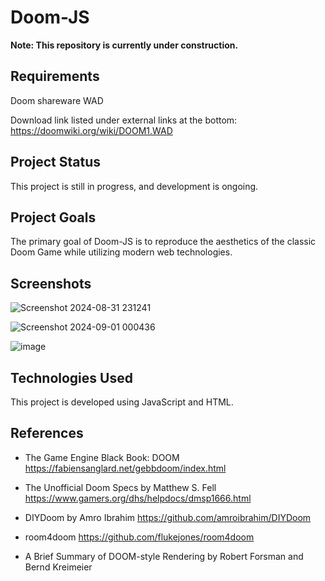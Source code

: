 # Doom-JS

**Note: This repository is currently under construction.**

## Requirements
Doom shareware WAD

Download link listed under external links at the bottom:
https://doomwiki.org/wiki/DOOM1.WAD

## Project Status

This project is still in progress, and development is ongoing. 

## Project Goals

The primary goal of Doom-JS is to reproduce the aesthetics of the classic Doom Game while utilizing modern web technologies.

## Screenshots

![Screenshot 2024-08-31 231241](https://github.com/user-attachments/assets/51a304d5-96fa-4da4-bffa-d601d582fa59)

![Screenshot 2024-09-01 000436](https://github.com/user-attachments/assets/4341980f-c79f-4e7b-8b06-5cbed45946f1)

![image](https://github.com/user-attachments/assets/55303fd4-8008-431e-99da-11de7051a470)




## Technologies Used

This project is developed using JavaScript and HTML.

## References
- The Game Engine Black Book: DOOM
https://fabiensanglard.net/gebbdoom/index.html

- The Unofficial Doom Specs by Matthew S. Fell
https://www.gamers.org/dhs/helpdocs/dmsp1666.html

- DIYDoom by Amro Ibrahim
https://github.com/amroibrahim/DIYDoom

- room4doom
https://github.com/flukejones/room4doom

- A Brief Summary of DOOM-style Rendering by Robert Forsman and Bernd Kreimeier
